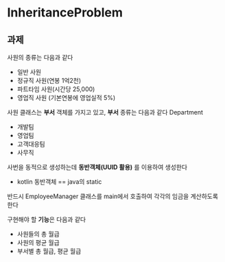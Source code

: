 # InheritanceProblem

## 과제

사원의 종류는 다음과 같다 

- 일반 사원
- 정규직 사원(연봉 1억2천)
- 파트타임 사원(시간당 25,000)
- 영업직 사원 (기본연봉에 영업실적 5%)

사원 클래스는 **부서** 객체를 가지고 있고, **부서** 종류는 다음과 같다 Department

- 개발팀
- 영업팀
- 고객대응팀
- 사무직

사번을 동적으로 생성하는데 **동반객체(UUID 활용)** 를 이용하여 생성한다 
- kotlin 동반객체 ==  java의 static

반드시 EmployeeManager 클래스를 main에서 호출하여 각각의 임금을 계산하도록 한다

구현해야 할 **기능**은 다음과 같다

- 사원들의 총 월급
- 사원의 평균 월급
- 부서별 총 월급, 평균 월급
